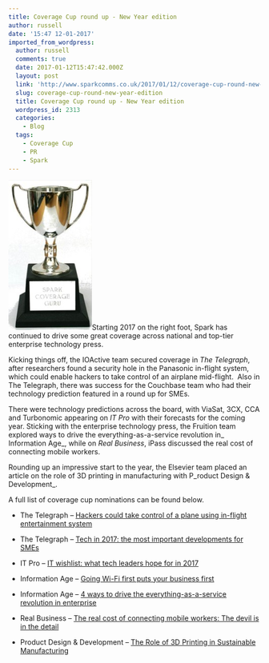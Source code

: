 ```yaml
---
title: Coverage Cup round up - New Year edition
author: russell
date: '15:47 12-01-2017'
imported_from_wordpress:
  author: russell
  comments: true
  date: 2017-01-12T15:47:42.000Z
  layout: post
  link: 'http://www.sparkcomms.co.uk/2017/01/12/coverage-cup-round-new-year-edition/'
  slug: coverage-cup-round-new-year-edition
  title: Coverage Cup round up - New Year edition
  wordpress_id: 2313
  categories:
    - Blog
  tags:
    - Coverage Cup
    - PR
    - Spark
---
```


![Coverage cup](Coverage-cup-167x300.jpg)Starting 2017 on the right foot, Spark has continued to drive some great coverage across national and top-tier enterprise technology press.

Kicking things off, the IOActive team secured coverage in _The Telegraph_, after researchers found a security hole in the Panasonic in-flight system, which could enable hackers to take control of an airplane mid-flight.  Also in The Telegraph, there was success for the Couchbase team who had their technology prediction featured in a round up for SMEs.

There were technology predictions across the board, with ViaSat, 3CX, CCA and Turbonomic appearing on _IT Pro_ with their forecasts for the coming year. Sticking with the enterprise technology press, the Fruition team explored ways to drive the everything-as-a-service revolution in_ Information Age_, while on _Real Business_, iPass discussed the real cost of connecting mobile workers.

Rounding up an impressive start to the year, the Elsevier team placed an article on the role of 3D printing in manufacturing with P_roduct Design & Development_.

A full list of coverage cup nominations can be found below.



 	
  * The Telegraph – [Hackers could take control of a plane using in-flight entertainment system](http://www.telegraph.co.uk/technology/2016/12/20/hackers-could-take-control-plane-using-in-flight-entertainment/)

 	
  * The Telegraph – [Tech in 2017: the most important developments for SMEs](http://www.telegraph.co.uk/connect/small-business/tech/tech-in-2017-important-developments-for-smes/)

 	
  * IT Pro – [IT wishlist: what tech leaders hope for in 2017](http://www.itpro.co.uk/strategy/27844/it-wishlist-what-tech-leaders-hope-for-in-2017/page/0/1)

 	
  * Information Age – [Going Wi-Fi first puts your business first](Going%20Wi-Fi%20first%20puts%20your%20business%20first)

 	
  * Information Age – [4 ways to drive the everything-as-a-service revolution in enterprise](http://www.information-age.com/4-ways-drive-everything-service-revolution-enterprise-123463667/)

 	
  * Real Business – [The real cost of connecting mobile workers: The devil is in the detail](http://realbusiness.co.uk/real-business-broadband/2017/01/03/real-cost-connecting-mobile-workers/)

 	
  * Product Design & Development – [The Role of 3D Printing in Sustainable Manufacturing](https://www.pddnet.com/blog/2017/01/role-3d-printing-sustainable-manufacturing)


